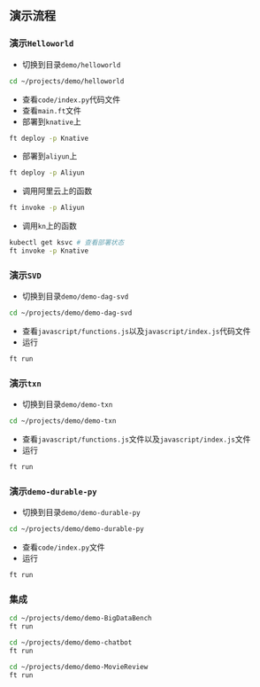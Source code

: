 ## 演示流程

### 演示`Helloworld`

- 切换到目录`demo/helloworld`

```bash
cd ~/projects/demo/helloworld
```

- 查看`code/index.py`代码文件
- 查看`main.ft`文件
- 部署到`knative`上

```bash
ft deploy -p Knative
```

- 部署到`aliyun`上

```bash
ft deploy -p Aliyun
```

- 调用阿里云上的函数

```bash
ft invoke -p Aliyun
```

- 调用`kn`上的函数

```bash
kubectl get ksvc # 查看部署状态
ft invoke -p Knative
```


### 演示`SVD`

- 切换到目录`demo/demo-dag-svd`

```bash
cd ~/projects/demo/demo-dag-svd
```

- 查看`javascript/functions.js`以及`javascript/index.js`代码文件
- 运行

```bash
ft run
```

### 演示`txn`

- 切换到目录`demo/demo-txn`

```bash
cd ~/projects/demo/demo-txn
```

- 查看`javascript/functions.js`文件以及`javascript/index.js`文件
- 运行

```bash
ft run
```

### 演示`demo-durable-py`

- 切换到目录`demo/demo-durable-py`

```bash
cd ~/projects/demo/demo-durable-py
```

- 查看`code/index.py`文件
- 运行

```bash
ft run
```

### 集成

```bash
cd ~/projects/demo/demo-BigDataBench
ft run

cd ~/projects/demo/demo-chatbot
ft run

cd ~/projects/demo/demo-MovieReview
ft run
```